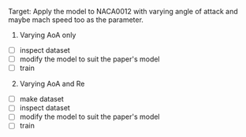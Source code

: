Target: Apply the model to NACA0012 with varying angle of attack and maybe mach speed too as the parameter.

1. Varying AoA only

* [ ] inspect dataset
* [ ] modify the model to suit the paper's model
* [ ] train

2. Varying AoA and Re

* [ ] make dataset
* [ ] inspect dataset
* [ ] modify the model to suit the paper's model
* [ ] train
